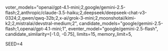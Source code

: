 voter_models="openai/gpt-4.1-mini;2,google/gemini-2.5-flash;2,anthropic/claude-3.5-haiku;2,deepseek/deepseek-chat-v3-0324;2,qwen/qwq-32b;2,x-ai/grok-3-mini;2,moonshotai/kimi-k2;2,mistralai/devstral-medium;2",
candidate_models="google/gemini-2.5-flash;1,openai/gpt-4.1-mini;1",
eventer_model="google/gemini-2.5-flash",
candidate_similarity=[-1.0, -0.75],
limits=15,
memory_limit=5,

SEED=4
